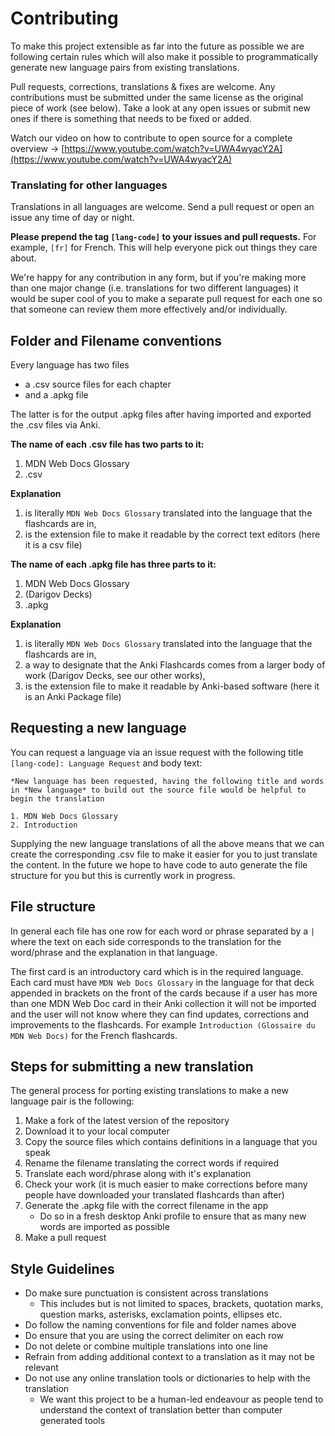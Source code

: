 # Contributing
To make this project extensible as far into the future as possible we are following certain rules which will also make it possible to programmatically generate new language pairs from existing translations.

Pull requests, corrections, translations & fixes are welcome. Any contributions must be submitted under the same license as the original piece of work (see below). Take a look at any open issues or submit new ones if there is something that needs to be fixed or added.

Watch our video on how to contribute to open source for a complete overview -> [https://www.youtube.com/watch?v=UWA4wyacY2A](https://www.youtube.com/watch?v=UWA4wyacY2A)

### Translating for other languages
Translations in all languages are welcome. Send a pull request or open an issue any time of day or night.

**Please prepend the tag `[lang-code]` to your issues and pull requests.** For example, `[fr]` for French. This will help everyone pick out things they care about.

We're happy for any contribution in any form, but if you're making more than one major change (i.e. translations for two different languages) it would be super cool of you to make a separate pull request for each one so that someone can review them more effectively and/or individually.

## Folder and Filename conventions
Every language has two files
- a .csv source files for each chapter
- and a .apkg file

The latter is for the output .apkg files after having imported and exported the .csv files via Anki.

**The name of each .csv file has two parts to it:**
1. MDN Web Docs Glossary
2. .csv

**Explanation**
1. is literally `MDN Web Docs Glossary` translated into the language that the flashcards are in,
2. is the extension file to make it readable by the correct text editors (here it is a csv file)

**The name of each .apkg file has three parts to it:**
1. MDN Web Docs Glossary
2. (Darigov Decks)
3. .apkg

**Explanation**
1. is literally `MDN Web Docs Glossary` translated into the language that the flashcards are in,
2. a way to designate that the Anki Flashcards comes from a larger body of work (Darigov Decks, see our other works),
3. is the extension file to make it readable by Anki-based software (here it is an Anki Package file)

## Requesting a new language
You can request a language via an issue request with the following title `[lang-code]: Language Request` and body text:

```
*New language has been requested, having the following title and words in *New language* to build out the source file would be helpful to begin the translation

1. MDN Web Docs Glossary
2. Introduction
```

Supplying the new language translations of all the above  means that we can create the corresponding .csv file to make it easier for you to just translate the content. In the future we hope to have code to auto generate the file structure for you but this is currently work in progress.

## File structure
In general each file has one row for each word or phrase separated by a `|` where the text on each side corresponds to the translation for the word/phrase and the explanation in that language.

The first card is an introductory card which is in the required language. Each card must have `MDN Web Docs Glossary` in the language for that deck appended in brackets on the front of the cards because if a user has more than one MDN Web Doc card in their Anki collection it will not be imported and the user will not know where they can find updates, corrections and improvements to the flashcards. For example `Introduction (Glossaire du MDN Web Docs)` for the French flashcards.

## Steps for submitting a new translation
The general process for porting existing translations to make a new language pair is the following:
1. Make a fork of the latest version of the repository
2. Download it to your local computer
3. Copy the source files which contains definitions in a language that you speak
4. Rename the filename translating the correct words if required
5. Translate each word/phrase along with it's explanation
6. Check your work (it is much easier to make corrections before many people have downloaded your translated flashcards than after)
7. Generate the .apkg file with the correct filename in the app
    - Do so in a fresh desktop Anki profile to ensure that as many new words are imported as possible
8. Make a pull request

## Style Guidelines
- Do make sure punctuation is consistent across translations
    - This includes but is not limited to spaces, brackets, quotation marks, question marks, asterisks, exclamation points, ellipses etc.
- Do follow the naming conventions for file and folder names above
- Do ensure that you are using the correct delimiter on each row
- Do not delete or combine multiple translations into one line
- Refrain from adding additional context to a translation as it may not be relevant
- Do not use any online translation tools or dictionaries to help with the translation
    - We want this project to be a human-led endeavour as people tend to understand the context of translation better than computer generated tools
